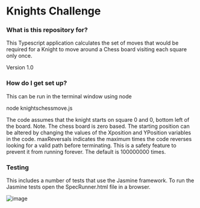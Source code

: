 # Knights Challenge

### What is this repository for?

This Typescript application calculates the set of moves that would be required for a Knight to move around a Chess board visiting each square only once.

Version 1.0

### How do I get set up?

This can be run in the terminal window using node

 node knightschessmove.js

The code assumes that the knight starts on square 0 and 0, bottom left of the board. Note. The chess board is zero based.
The starting position can be altered by changing the values of the Xposition and YPosition variables in the code.
maxReversals indicates the maximum times the code reverses looking for a valid path before terminating. 
This is a safety feature to prevent it from running forever. The default is 100000000 times.

### Testing

This includes a number of tests that use the Jasmine framework. To run the Jasmine tests open the SpecRunner.html file in a browser.

![image](https://user-images.githubusercontent.com/28151071/77830217-eac5a380-711e-11ea-878b-8df2e338948d.png)

